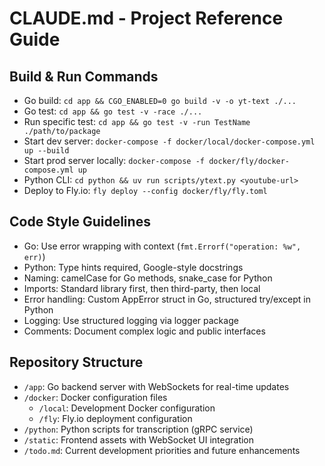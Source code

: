 # CLAUDE.md - Project Reference Guide

## Build & Run Commands
- Go build: `cd app && CGO_ENABLED=0 go build -v -o yt-text ./...`
- Go test: `cd app && go test -v -race ./...`
- Run specific test: `cd app && go test -v -run TestName ./path/to/package`
- Start dev server: `docker-compose -f docker/local/docker-compose.yml up --build`
- Start prod server locally: `docker-compose -f docker/fly/docker-compose.yml up`
- Python CLI: `cd python && uv run scripts/ytext.py <youtube-url>`
- Deploy to Fly.io: `fly deploy --config docker/fly/fly.toml`

## Code Style Guidelines
- Go: Use error wrapping with context (`fmt.Errorf("operation: %w", err)`)
- Python: Type hints required, Google-style docstrings
- Naming: camelCase for Go methods, snake_case for Python
- Imports: Standard library first, then third-party, then local
- Error handling: Custom AppError struct in Go, structured try/except in Python
- Logging: Use structured logging via logger package
- Comments: Document complex logic and public interfaces

## Repository Structure
- `/app`: Go backend server with WebSockets for real-time updates
- `/docker`: Docker configuration files
  - `/local`: Development Docker configuration
  - `/fly`: Fly.io deployment configuration
- `/python`: Python scripts for transcription (gRPC service)
- `/static`: Frontend assets with WebSocket UI integration
- `/todo.md`: Current development priorities and future enhancements